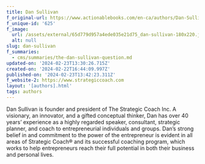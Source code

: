 ```yaml
---
title: Dan Sullivan
f_original-url: https://www.actionablebooks.com/en-ca/authors/Dan-Sullivan/
f_unique-id: '625'
f_image:
  url: /assets/external/65d779d957a4ede035e21d75_dan-sullivan-180x220.jpeg
  alt: null
slug: dan-sullivan
f_summaries:
  - cms/summaries/the-dan-sullivan-question.md
updated-on: '2024-02-23T13:30:26.715Z'
created-on: '2024-02-22T16:44:09.997Z'
published-on: '2024-02-23T13:42:23.311Z'
f_website-2: https://www.strategiccoach.com
layout: '[authors].html'
tags: authors
---
```


Dan Sullivan is founder and president of The Strategic Coach Inc. A visionary, an innovator, and a gifted conceptual thinker, Dan has over 40 years’ experience as a highly regarded speaker, consultant, strategic planner, and coach to entrepreneurial individuals and groups. Dan’s strong belief in and commitment to the power of the entrepreneur is evident in all areas of Strategic Coach® and its successful coaching program, which works to help entrepreneurs reach their full potential in both their business and personal lives.
